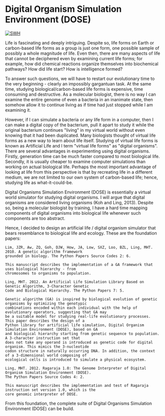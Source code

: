 Digital Organism Simulation Environment (DOSE)
==============================================

[![SWH](https://archive.softwareheritage.org/browse/origin/directory/?origin_url=https://github.com/mauriceling/dose/)](https://archive.softwareheritage.org/browse/origin/directory/?origin_url=https://github.com/mauriceling/dose/)

Life is fascinating and deeply intriguing. Despite so, life forms on Earth or carbon-based life forms as a group is just one form, one possible sample of possibly a whole magnitude of life. Even then, there are many aspects of life that cannot be deciphered even by examining current life forms; for example, how did chemical reactions organize themselves into biochemical pathways? How did life start? How is intelligence formed?

To answer such questions, we will have to restart our evolutionary time to the very beginning - clearly an impossibly gargantuan task. At the same time, studying biological/carbon-based life forms is expensive, time consuming and destructive. As a molecular biologist, there is no way I can examine the entire genome of even a bacteria in an inanimate state, then somehow allow it to continue living as if time had just stopped while I am examining it.

However, if I can simulate a bacteria or any life form in a computer, then I can make a digital copy of the bacterium, pull it apart to study it while the original bacterium continues "living" in my virtual world without even knowing that it had been duplicated. Many biologists thought of virtual life forms as a new way to learn about life itself. Studying of virtual life forms is known as Artificial Life and I term "virtual life forms" as "digital organisms". There are several advantages in experimenting using digital organisms. Firstly, generation time can be much faster compared to most biological life. Secondly, it is usually cheaper to examine computer simulations than working on actual biological life. Perhaps the most important advantage of looking at life from this perspective is that by recreating life in a different medium, we are not limited to our own system of carbon-based life; hence, studying life as what-it-could-be.

Digital Organisms Simulation Environment (DOSE) is essentially a virtual world simulator for studying digital organisms. I will argue that digital organisms are considered living organisms (Koh and Ling, 2013). Despite so, being a molecular biologist by training, I have a hard time mapping components of digital organisms into biological life whenever such components are too abstract.

Hence, I decided to design an artificial life / digital organism simulator that bears resemblance to biological life and ecology. These are the foundation papers:

    Lim, JZR, Aw, ZQ, Goh, DJW, How, JA, Low, SXZ, Loo, BZL, Ling, MHT. 2010. A genetic algorithm framework 
    grounded in biology. The Python Papers Source Codes 2: 6.

    This manuscript describes the implementation of a GA framework that uses biological hierarchy - from 
    chromosomes to organisms to population.

    Ling, MHT. 2012. An Artificial Life Simulation Library Based on Genetic Algorithm, 3-Character Genetic 
    Code and Biological Hierarchy. The Python Papers 7: 5. 

    Genetic algorithm (GA) is inspired by biological evolution of genetic organisms by optimizing the genotypic 
    combinations encoded within each individual with the help of evolutionary operators, suggesting that GA may 
    be a suitable model for studying real-life evolutionary processes. This paper describes the design of a 
    Python library for artificial life simulation, Digital Organism Simulation Environment (DOSE), based on GA 
    and biological hierarchy starting from genetic sequence to population. A 3-character instruction set that 
    does not take any operand is introduced as genetic code for digital organism. This mimics the 3-nucleotide 
    codon structure in naturally occurring DNA. In addition, the context of a 3-dimensional world composing of 
    ecological cells is introduced to simulate a physical ecosystem.

    Ling, MHT. 2012. Ragaraja 1.0: The Genome Interpreter of Digital Organism Simulation Environment (DOSE). 
    The Python Papers Source Codes 4: 2.

    This manuscript describes the implementation and test of Ragaraja instruction set version 1.0, which is the 
    core genomic interpreter of DOSE.

From this foundation, the complete suite of Digital Organisms Simulation Environment (DOSE) can be build.
